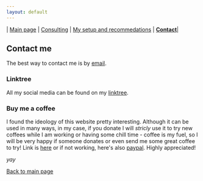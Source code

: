 ```yaml
---
layout: default
---
```

| [Main page](./) | [Consulting](./certs.html) | [My setup and recommedations](./recommend.html) | [**Contact**](./contact.html)|

## Contact me
The best way to contact me is by [email](mailto:vanessapw@protonmail.com).

### Linktree
All my social media can be found on my [linktree](https://linktr.ee/vanessapPT).

### Buy me a coffee
I found the ideology of this website pretty interesting. Although it can be used in many ways, in my case, if you donate I will _stricly_ use it to try new coffees while I am working or having some chill time - coffee is my fuel, so I will be very happy if someone donates or even send me some great coffee to try! Link is [here](https://buymeacoffee.com/PD9swEfHZx) or if not working, here's also [paypal](https://paypal.me/vanessapPT). Highly appreciated!


_yay_


[Back to main page](./)
